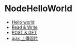 # NodeHelloWorld

* [Hello world](https://hackmd.io/jm58ZFKLQKuHvn8rVNYeWQ?view)
* [Read & Write](https://hackmd.io/nYZdYVAIR6u_aPvVnCbelQ)
* [POST & GET](https://hackmd.io/6pWGDWR7Q0GX5up0OrK5Fw)
* [ajax 上傳圖片](https://blog.csdn.net/sunjuansos/article/details/78687398)
